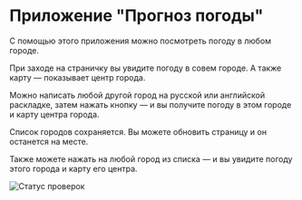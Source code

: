 # Приложение "Прогноз погоды"
С помощью этого приложения можно посмотреть погоду в любом городе.

При заходе на страничку вы увидите погоду в совем городе. А также карту — показывает центр города.

Можно написать любой другой город на русской или английской раскладке, затем нажать кнопку — и вы получите погоду в этом городе и карту центра города.

Список городов сохраняется. Вы можете обновить страницу и он останется на месте.

Также можете нажать на любой город из списка — и вы увидите погоду этого города и карту его центра.

![Статус проверок](https://github.com/Ulyana0505/weather-ula-otus/actions/workflows/sanity-check.yml/badge.svg)
